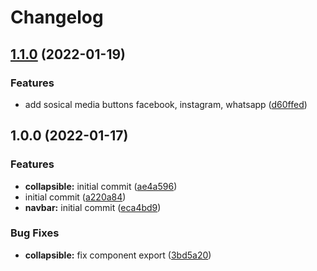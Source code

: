 # Changelog

## [1.1.0](https://github.com/JoniRinta-Kahila/RReactLib/compare/v1.0.0...v1.1.0) (2022-01-19)


### Features

* add sosical media buttons facebook, instagram, whatsapp ([d60ffed](https://github.com/JoniRinta-Kahila/RReactLib/commit/d60ffedd3d75571a2163a98806fe93e7acd00390))

## 1.0.0 (2022-01-17)


### Features

* **collapsible:** initial commit ([ae4a596](https://github.com/JoniRinta-Kahila/RReactLib/commit/ae4a59631c57522b2a1b3a8587ac767ec5db29b3))
* initial commit ([a220a84](https://github.com/JoniRinta-Kahila/RReactLib/commit/a220a842506f263b2575cd0d8f48f21f91e5888c))
* **navbar:** initial commit ([eca4bd9](https://github.com/JoniRinta-Kahila/RReactLib/commit/eca4bd907c740322c51a21f9a4c2bfd423a8eafd))


### Bug Fixes

* **collapsible:** fix component export ([3bd5a20](https://github.com/JoniRinta-Kahila/RReactLib/commit/3bd5a200ec851777c6e49ccd2be6e5b3a6053249))
